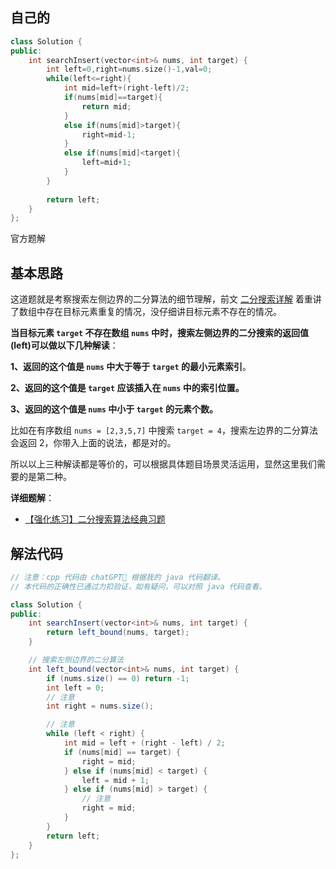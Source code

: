 ## 自己的

```cpp
class Solution {
public:
    int searchInsert(vector<int>& nums, int target) {
        int left=0,right=nums.size()-1,val=0;
        while(left<=right){
            int mid=left+(right-left)/2;
            if(nums[mid]==target){
                return mid;
            }
            else if(nums[mid]>target){
                right=mid-1;
            }
            else if(nums[mid]<target){
                left=mid+1;
            }
        }
        
        return left;
    }
};
```

官方题解

## 基本思路

这道题就是考察搜索左侧边界的二分算法的细节理解，前文 [二分搜索详解](https://labuladong.online/algo/essential-technique/binary-search-framework/) 着重讲了数组中存在目标元素重复的情况，没仔细讲目标元素不存在的情况。

**当目标元素 `target` 不存在数组 `nums` 中时，搜索左侧边界的二分搜索的返回值(left)可以做以下几种解读**：

**1、返回的这个值是 `nums` 中大于等于 `target` 的最小元素索引**。

**2、返回的这个值是 `target` 应该插入在 `nums` 中的索引位置。**

**3、返回的这个值是 `nums` 中小于 `target` 的元素个数。**

比如在有序数组 `nums = [2,3,5,7]` 中搜索 `target = 4`，搜索左边界的二分算法会返回 2，你带入上面的说法，都是对的。

所以以上三种解读都是等价的，可以根据具体题目场景灵活运用，显然这里我们需要的是第二种。

**详细题解**：

- [【强化练习】二分搜索算法经典习题](https://labuladong.online/algo/problem-set/binary-search/)

## 解法代码

```java
// 注意：cpp 代码由 chatGPT🤖 根据我的 java 代码翻译。
// 本代码的正确性已通过力扣验证，如有疑问，可以对照 java 代码查看。

class Solution {
public:
    int searchInsert(vector<int>& nums, int target) {
        return left_bound(nums, target);
    }

    // 搜索左侧边界的二分算法
    int left_bound(vector<int>& nums, int target) {
        if (nums.size() == 0) return -1;
        int left = 0;
        // 注意
        int right = nums.size();

        // 注意
        while (left < right) {
            int mid = left + (right - left) / 2;
            if (nums[mid] == target) {
                right = mid;
            } else if (nums[mid] < target) {
                left = mid + 1;
            } else if (nums[mid] > target) {
                // 注意
                right = mid;
            }
        }
        return left;
    }
};
```

